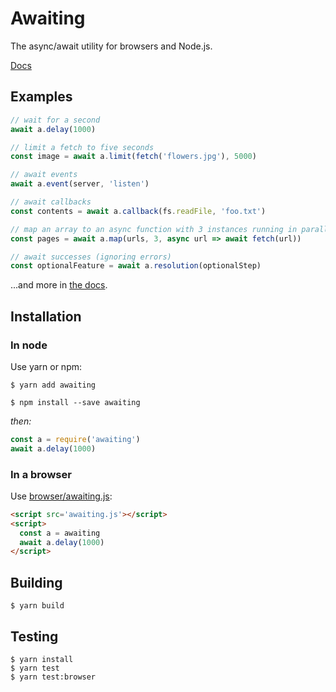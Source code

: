# Awaiting

The async/await utility for browsers and Node.js.

[Docs](api.md)

## Examples

```js
// wait for a second
await a.delay(1000)

// limit a fetch to five seconds
const image = await a.limit(fetch('flowers.jpg'), 5000)

// await events
await a.event(server, 'listen')

// await callbacks
const contents = await a.callback(fs.readFile, 'foo.txt')

// map an array to an async function with 3 instances running in parallel
const pages = await a.map(urls, 3, async url => await fetch(url))

// await successes (ignoring errors)
const optionalFeature = await a.resolution(optionalStep)
```

...and more in [the docs](api.md).

## Installation

### In node

Use yarn or npm:

```
$ yarn add awaiting

$ npm install --save awaiting
```

*then:*

```js
const a = require('awaiting')
await a.delay(1000)
```

### In a browser

Use [browser/awaiting.js](https://raw.githubusercontent.com/hunterloftis/awaiting/master/browser/awaiting.js):

```html
<script src='awaiting.js'></script>
<script>
  const a = awaiting
  await a.delay(1000)
</script>
```

## Building

```
$ yarn build
```

## Testing

```
$ yarn install
$ yarn test
$ yarn test:browser
```
